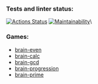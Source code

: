 ### Tests and linter status:
[![Actions Status](https://github.com/hellraze/frontend-project-44/workflows/hexlet-check/badge.svg)](https://github.com/hellraze/frontend-project-44/actions)
[![Maintainability](https://api.codeclimate.com/v1/badges/73854f324f73d089f7ca/maintainability)](https://codeclimate.com/github/hellraze/frontend-project-44/maintainability)\
### Games:
* [brain-even](https://asciinema.org/a/GuvFKbOzpLZq89pNMQ53njLQY)
* [brain-calc](https://asciinema.org/a/C6ZSLtODqoCLiEvvDeNobil6D)
* [brain-gcd](https://asciinema.org/a/LbovfwyHctgZVLWSEJeUtH17R)
* [brain-progression](https://asciinema.org/a/RAw3DNzFmqst9nSka4eZQbUhA)
* [brain-prime](https://asciinema.org/a/whJHPD4WrTk0VNw7KmE21AJSY)